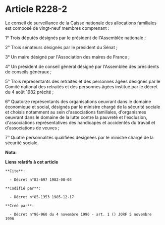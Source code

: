 # Article R228-2

Le conseil de surveillance de la Caisse nationale des allocations familiales est composé de vingt-neuf membres comprenant :

1° Trois députés désignés par le président de l'Assemblée nationale ;

2° Trois sénateurs désignés par le président du Sénat ;

3° Un maire désigné par l'Association des maires de France ;

4° Un président de conseil général désigné par l'Assemblée des présidents de conseils généraux ;

5° Trois représentants des retraités et des personnes âgées désignés par le Comité national des retraités et des personnes
âgées institué par le décret du 4 août 1982 précité ;

6° Quatorze représentants des organisations oeuvrant dans le domaine économique et social, désignés par le ministre chargé de
la sécurité sociale et choisis notamment au sein d'associations familiales, d'organismes oeuvrant dans le domaine de la lutte
contre la pauvreté et l'exclusion, d'associations représentatives des handicapés et accidentés du travail et d'associations
de veuves ;

7° Quatre personnalités qualifiées désignées par le ministre chargé de la sécurité sociale.

**Nota:**



**Liens relatifs à cet article**

	**Cite**:

	  - Décret n°82-697 1982-08-04

	**Codifié par**:

	  - Décret n°85-1353 1985-12-17

	**Créé par**:

	  - Décret n°96-960 du 4 novembre 1996 - art. 1 () JORF 5 novembre 1996
